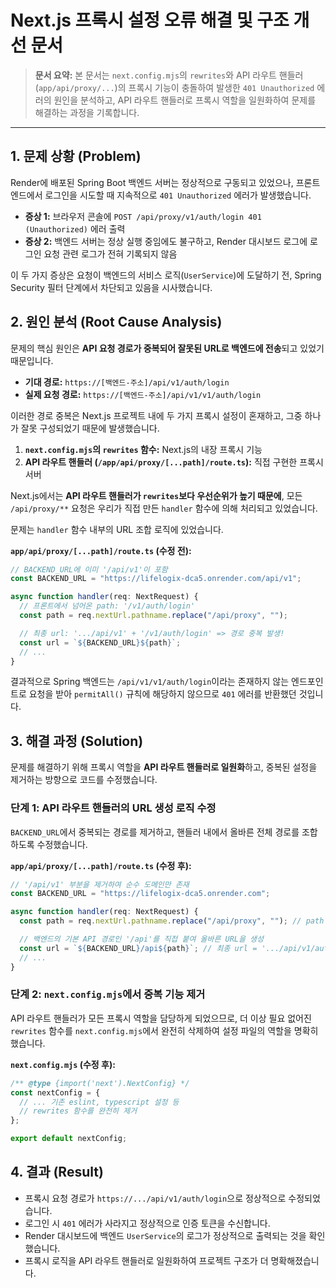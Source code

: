 # Next.js 프록시 설정 오류 해결 및 구조 개선 문서

> **문서 요약:** 본 문서는 `next.config.mjs`의 `rewrites`와 API 라우트 핸들러(`app/api/proxy/...`)의 프록시 기능이 충돌하여 발생한 `401 Unauthorized` 에러의 원인을 분석하고, API 라우트 핸들러로 프록시 역할을 일원화하여 문제를 해결하는 과정을 기록합니다.

---

## 1. 문제 상황 (Problem)

Render에 배포된 Spring Boot 백엔드 서버는 정상적으로 구동되고 있었으나, 프론트엔드에서 로그인을 시도할 때 지속적으로 `401 Unauthorized` 에러가 발생했습니다.

- **증상 1:** 브라우저 콘솔에 `POST /api/proxy/v1/auth/login 401 (Unauthorized)` 에러 출력
- **증상 2:** 백엔드 서버는 정상 실행 중임에도 불구하고, Render 대시보드 로그에 로그인 요청 관련 로그가 전혀 기록되지 않음

이 두 가지 증상은 요청이 백엔드의 서비스 로직(`UserService`)에 도달하기 전, Spring Security 필터 단계에서 차단되고 있음을 시사했습니다.

## 2. 원인 분석 (Root Cause Analysis)

문제의 핵심 원인은 **API 요청 경로가 중복되어 잘못된 URL로 백엔드에 전송**되고 있었기 때문입니다.

- **기대 경로:** `https://[백엔드-주소]/api/v1/auth/login`
- **실제 요청 경로:** `https://[백엔드-주소]/api/v1/v1/auth/login`

이러한 경로 중복은 Next.js 프로젝트 내에 두 가지 프록시 설정이 혼재하고, 그중 하나가 잘못 구성되었기 때문에 발생했습니다.

1.  **`next.config.mjs`의 `rewrites` 함수:** Next.js의 내장 프록시 기능
2.  **API 라우트 핸들러 (`/app/api/proxy/[...path]/route.ts`):** 직접 구현한 프록시 서버

Next.js에서는 **API 라우트 핸들러가 `rewrites`보다 우선순위가 높기 때문에**, 모든 `/api/proxy/**` 요청은 우리가 직접 만든 `handler` 함수에 의해 처리되고 있었습니다.

문제는 `handler` 함수 내부의 URL 조합 로직에 있었습니다.

**`app/api/proxy/[...path]/route.ts` (수정 전):**

```typescript
// BACKEND_URL에 이미 '/api/v1'이 포함
const BACKEND_URL = "https://lifelogix-dca5.onrender.com/api/v1";

async function handler(req: NextRequest) {
  // 프론트에서 넘어온 path: '/v1/auth/login'
  const path = req.nextUrl.pathname.replace("/api/proxy", "");

  // 최종 url: '.../api/v1' + '/v1/auth/login' => 경로 중복 발생!
  const url = `${BACKEND_URL}${path}`;
  // ...
}
```

결과적으로 Spring 백엔드는 `/api/v1/v1/auth/login`이라는 존재하지 않는 엔드포인트로 요청을 받아 `permitAll()` 규칙에 해당하지 않으므로 `401` 에러를 반환했던 것입니다.

## 3. 해결 과정 (Solution)

문제를 해결하기 위해 프록시 역할을 **API 라우트 핸들러로 일원화**하고, 중복된 설정을 제거하는 방향으로 코드를 수정했습니다.

### 단계 1: API 라우트 핸들러의 URL 생성 로직 수정

`BACKEND_URL`에서 중복되는 경로를 제거하고, 핸들러 내에서 올바른 전체 경로를 조합하도록 수정했습니다.

**`app/api/proxy/[...path]/route.ts` (수정 후):**

```typescript
// '/api/v1' 부분을 제거하여 순수 도메인만 존재
const BACKEND_URL = "https://lifelogix-dca5.onrender.com";

async function handler(req: NextRequest) {
  const path = req.nextUrl.pathname.replace("/api/proxy", ""); // path = '/v1/auth/login'

  // 백엔드의 기본 API 경로인 '/api'를 직접 붙여 올바른 URL을 생성
  const url = `${BACKEND_URL}/api${path}`; // 최종 url = '.../api/v1/auth/login'
  // ...
}
```

### 단계 2: `next.config.mjs`에서 중복 기능 제거

API 라우트 핸들러가 모든 프록시 역할을 담당하게 되었으므로, 더 이상 필요 없어진 `rewrites` 함수를 `next.config.mjs`에서 완전히 삭제하여 설정 파일의 역할을 명확히 했습니다.

**`next.config.mjs` (수정 후):**

```javascript
/** @type {import('next').NextConfig} */
const nextConfig = {
  // ... 기존 eslint, typescript 설정 등
  // rewrites 함수를 완전히 제거
};

export default nextConfig;
```

## 4. 결과 (Result)

- 프록시 요청 경로가 `https://.../api/v1/auth/login`으로 정상적으로 수정되었습니다.
- 로그인 시 `401` 에러가 사라지고 정상적으로 인증 토큰을 수신합니다.
- Render 대시보드에 백엔드 `UserService`의 로그가 정상적으로 출력되는 것을 확인했습니다.
- 프록시 로직을 API 라우트 핸들러로 일원화하여 프로젝트 구조가 더 명확해졌습니다.
